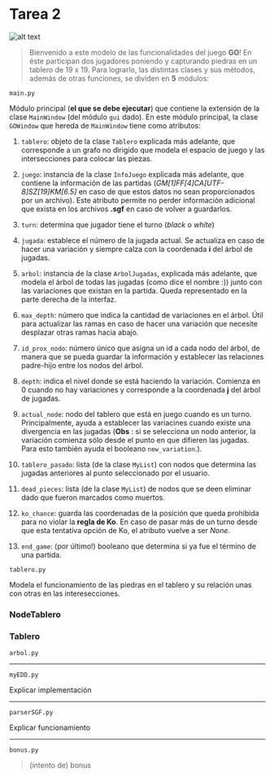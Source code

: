 # Tarea 2
![alt text](http://multitap.cl/wp-content/uploads/2016/01/Gostones.jpg "PROGRAGO")
> Bienvenido a este modelo de las funcionalidades del juego **GO**!
> En éste participan dos jugadores poniendo y capturando piedras en un tablero de 19 x 19.
> Para lograrlo, las distintas clases y sus métodos, además de otras funciones, se dividen en **5** módulos:

```
main.py
```
Módulo principal (**el que se debe ejecutar**) que contiene la extensión de la clase `MainWindow` (del módulo `gui` dado). En este módulo principal, la clase `GOWindow` que hereda de `MainWindow` tiene como atributos:

1. `tablero`: objeto de la clase `Tablero` explicada más adelante, que corresponde a un grafo no dirigido que modela el espacio de juego y las intersecciones para colocar las piezas.

2. `juego`: instancia de la clase `InfoJuego` explicada más adelante, que contiene la información de las partidas (*GM[1]FF[4]CA[UTF-8]SZ[19]KM[6.5]* en caso de que estos datos no sean proporcionados por un archivo). Este atributo permite no perder información adicional que exista en los archivos **.sgf** en caso de volver a guardarlos.

3. `turn`: determina que jugador tiene el turno (*black* o *white*)

4. `jugada`: establece el número de la jugada actual. Se actualiza en caso de hacer una variación y siempre calza con la coordenada **i** del árbol de jugadas.

5. `arbol`: instancia de la clase `ArbolJugadas`, explicada más adelante, que modela el árbol de todas las jugadas (como dice el nombre :)) junto con las variaciones que existan en la partida. Queda representado en la parte derecha de la interfaz.

6. `max_depth`: número que indica la cantidad de variaciones en el árbol. Útil para actualizar las ramas en caso de hacer una variación que necesite desplazar otras ramas hacia abajo.

7. `id_prox_nodo`: número único que asigna un id a cada nodo del árbol, de manera que se pueda guardar la información y establecer las relaciones padre-hijo entre los nodos del árbol.

8. `depth`: indica el nivel donde se está haciendo la variación. Comienza en 0 cuando no hay variaciones y corresponde a la coordenada **j** del árbol de jugadas.

9. `actual_node`: nodo del tablero que está en juego cuando es un turno. Principalmente, ayuda a establecer las variacines cuando existe una divergencia en las jugadas (**Obs** : si se selecciona un nodo anterior, la variación comienza sólo desde el punto en que difieren las jugadas. Para esto también ayuda el booleano `new_variation`.). 

10. `tablero_pasado`: lista (de la clase `MyList`) con nodos que determina las jugadas anteriores al punto seleccionado por el usuario.

11. `dead_pieces`: lista (de la clase `MyList`) de nodos que se deen eliminar dado que fueron marcados como muertos.

12. `ko_chance`: guarda las coordenadas de la posición que queda prohibida para no violar la **regla de Ko**. En caso de pasar más de un turno desde que esta tentativa opción de Ko, el atributo vuelve a ser *None*.

13. `end_game`: (por último!) booleano que determina si ya fue el término de una partida.






```
tablero.py
```
Modela el funcionamiento de las piedras en el tablero y su relación unas con otras en las interesecciones.

### NodeTablero

### Tablero


```
arbol.py
```

---
```
myEDD.py
```
Explicar implementación

---
```
parserSGF.py
```
Explicar funcionamiento

---
```
bonus.py
```
> (intento de) bonus
